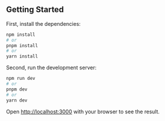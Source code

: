 ## Getting Started

First, install the dependencies:
```bash
npm install 
# or
pnpm install
# or
yarn install

```
Second, run the development server:

```bash
npm run dev
# or
pnpm dev
# or
yarn dev
```

Open [http://localhost:3000](http://localhost:3000) with your browser to see the result.
